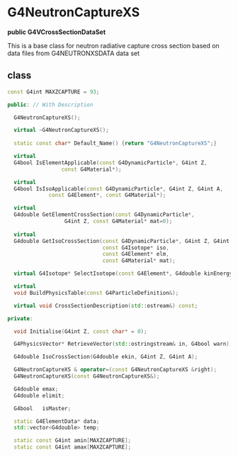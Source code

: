 <!-- G4NeutronCaptureXS.md --- 
;; 
;; Description: 
;; Author: Hongyi Wu(吴鸿毅)
;; Email: wuhongyi@qq.com 
;; Created: 五 8月 10 07:56:01 2018 (+0800)
;; Last-Updated: 五 8月 10 07:57:04 2018 (+0800)
;;           By: Hongyi Wu(吴鸿毅)
;;     Update #: 1
;; URL: http://wuhongyi.cn -->

# G4NeutronCaptureXS

**public G4VCrossSectionDataSet**

This is a base class for neutron radiative capture cross section based on data files from G4NEUTRONXSDATA data set 

## class

```cpp
const G4int MAXZCAPTURE = 93;
```

```cpp
public: // With Description

  G4NeutronCaptureXS();

  virtual ~G4NeutronCaptureXS();
    
  static const char* Default_Name() {return "G4NeutronCaptureXS";}

  virtual
  G4bool IsElementApplicable(const G4DynamicParticle*, G4int Z,
			     const G4Material*);

  virtual
  G4bool IsIsoApplicable(const G4DynamicParticle*, G4int Z, G4int A,
			 const G4Element*, const G4Material*);

  virtual
  G4double GetElementCrossSection(const G4DynamicParticle*, 
				  G4int Z, const G4Material* mat=0);
  
  virtual
  G4double GetIsoCrossSection(const G4DynamicParticle*, G4int Z, G4int A,
                              const G4Isotope* iso,
                              const G4Element* elm,
                              const G4Material* mat);

  virtual G4Isotope* SelectIsotope(const G4Element*, G4double kinEnergy);

  virtual
  void BuildPhysicsTable(const G4ParticleDefinition&);

  virtual void CrossSectionDescription(std::ostream&) const;

private: 

  void Initialise(G4int Z, const char* = 0);

  G4PhysicsVector* RetrieveVector(std::ostringstream& in, G4bool warn);

  G4double IsoCrossSection(G4double ekin, G4int Z, G4int A);

  G4NeutronCaptureXS & operator=(const G4NeutronCaptureXS &right);
  G4NeutronCaptureXS(const G4NeutronCaptureXS&);

  G4double emax;
  G4double elimit;

  G4bool   isMaster;

  static G4ElementData* data;
  std::vector<G4double> temp;

  static const G4int amin[MAXZCAPTURE];
  static const G4int amax[MAXZCAPTURE];
```

<!-- G4NeutronCaptureXS.md ends here -->
